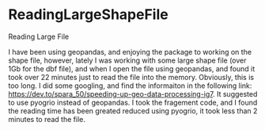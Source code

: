 # ReadingLargeShapeFile
Reading Large File

I have been using geopandas, and enjoying the package to working on the shape file, however, lately I was working with some large shape file (over 1Gb for the dbf file), and when I open the file using geopandas, and found it took over 22 minutes just to read the file into the memory. Obviously, this is too long. I did some googling, and find the informaiton in the following link: https://dev.to/spara_50/speeding-up-geo-data-processing-ig7. It suggested to use pyogrio instead of geopandas. I took the fragement code, and I found the reading time has been greated reduced using pyogrio, it took less than 2 minutes to read the file. 



